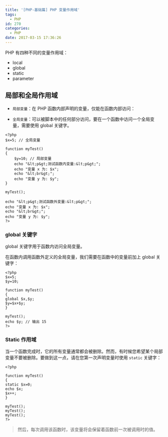 ```yaml
---
title: '[PHP-基础篇] PHP 变量作用域'
tags:
  - PHP
id: 270
categories:
  - PHP
date: 2017-03-15 17:36:26
---
```


PHP 有四种不同的变量作用域：

- local
- global
- static
- parameter
&nbsp;

## 局部和全局作用域

- `局部变量`：在 PHP 函数内部声明的变量，仅能在函数内部访问：

- `全局变量`：可以被脚本中的任何部分访问，要在一个函数中访问一个全局变量，需要使用 global 关键字。

```
<?php 
$x=5; // 全局变量 

function myTest() 
{ 
    $y=10; // 局部变量 
    echo "&lt;p&gt;测试函数内变量:&lt;p&gt;"; 
    echo "变量 x 为: $x"; 
    echo "&lt;br&gt;"; 
    echo "变量 y 为: $y"; 
}  

myTest(); 

echo "&lt;p&gt;测试函数外变量:&lt;p&gt;"; 
echo "变量 x 为: $x"; 
echo "&lt;br&gt;"; 
echo "变量 y 为: $y"; 
?>
```
### global 关键字

global 关键字用于函数内访问全局变量。

在函数内调用函数外定义的全局变量，我们需要在函数中的变量前加上 global 关键字：

```
<?php
$x=5;
$y=10;

function myTest()
{
global $x,$y;
$y=$x+$y;
}

myTest();
echo $y; // 输出 15
?>
```

### Static 作用域

当一个函数完成时，它的所有变量通常都会被删除。然而，有时候您希望某个局部变量不要被删除。要做到这一点，请在您第一次声明变量时使用 `static` 关键字：

```
<?php

function myTest()
{
static $x=0;
echo $x;
$x++;
}

myTest();
myTest();
myTest();
?>
```

> 然后，每次调用该函数时，该变量将会保留着函数前一次被调用时的值。